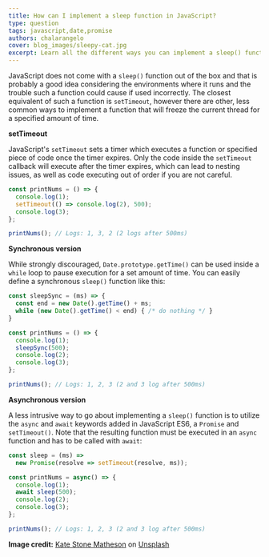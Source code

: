 ```yaml
---
title: How can I implement a sleep function in JavaScript?
type: question
tags: javascript,date,promise
authors: chalarangelo
cover: blog_images/sleepy-cat.jpg
excerpt: Learn all the different ways you can implement a sleep() function in JavaScript.
---
```


JavaScript does not come with a `sleep()` function out of the box and that is probably a good idea considering the environments where it runs and the trouble such a function could cause if used incorrectly. The closest equivalent of such a function is `setTimeout`, however there are other, less common ways to implement a function that will freeze the current thread for a specified amount of time.

**setTimeout**

JavaScript's `setTimeout` sets a timer which executes a function or specified piece of code once the timer expires. Only the code inside the `setTimeout` callback will execute after the timer expires, which can lead to nesting issues, as well as code executing out of order if you are not careful.

```js
const printNums = () => {
  console.log(1);
  setTimeout(() => console.log(2), 500);
  console.log(3);
};

printNums(); // Logs: 1, 3, 2 (2 logs after 500ms)
```

**Synchronous version**

While strongly discouraged, `Date.prototype.getTime()` can be used inside a `while` loop to pause execution for a set amount of time. You can easily define a synchronous `sleep()` function like this:

```js
const sleepSync = (ms) => {
  const end = new Date().getTime() + ms;
  while (new Date().getTime() < end) { /* do nothing */ }
}

const printNums = () => {
  console.log(1);
  sleepSync(500);
  console.log(2);
  console.log(3);
};

printNums(); // Logs: 1, 2, 3 (2 and 3 log after 500ms)
```

**Asynchronous version**

A less intrusive way to go about implementing a `sleep()` function is to utilize the `async` and `await` keywords added in JavaScript ES6, a `Promise` and `setTimeout()`. Note that the resulting function must be executed in an `async` function and has to be called with `await`:

```js
const sleep = (ms) =>
  new Promise(resolve => setTimeout(resolve, ms));

const printNums = async() => {
  console.log(1);
  await sleep(500);
  console.log(2);
  console.log(3);
};

printNums(); // Logs: 1, 2, 3 (2 and 3 log after 500ms)
```

**Image credit:** [Kate Stone Matheson](https://unsplash.com/@kstonematheson?utm_source=unsplash&utm_medium=referral&utm_content=creditCopyText) on [Unsplash](https://unsplash.com/s/photos/code?utm_source=unsplash&utm_medium=referral&utm_content=creditCopyText)

